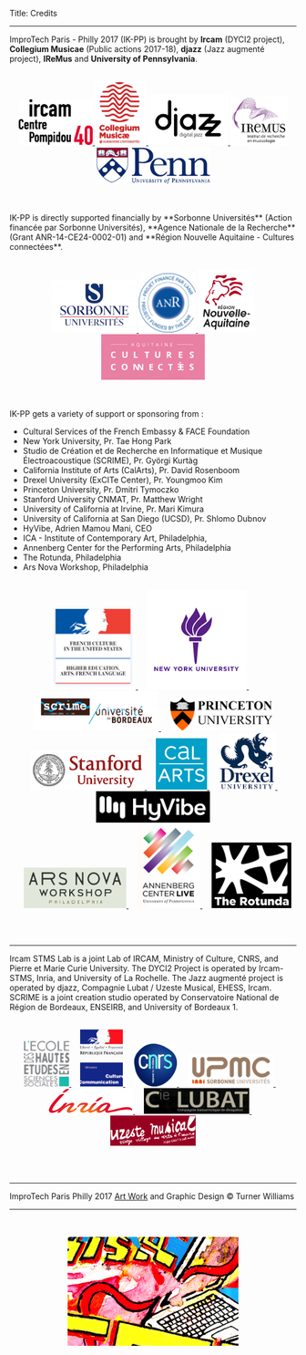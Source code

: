 Title: Credits

---

ImproTech Paris - Philly 2017 (IK-PP) is brought by **Ircam** (DYCI2 project), **Collegium Musicae** (Public actions 2017-18),  **djazz** (Jazz augmenté project), **IReMus** and **University of Pennsylvania**.
<br><br>
<p align="center">
<a target="_blank" href="https://www.ircam.fr"> <img  src="../images/LOGO.Ircam.jpg" width="130"> </a>
<a target="_blank" href="http://collegium.musicae.sorbonne-universites.fr"> <img  src="../images/collegium-logo.png" width="90"> </a>
<a target="_blank" href="https://www.w3schools.com"> <img  src="../images/DjazzLOGO.png" width="140"> </a>
<a target="_blank" href="https://www.w3schools.com"> <img  src="../images/logo-iremus.png" width="100"> </a>
<a target="_blank" href="https://www.w3schools.com"> <img  src="../images/penn_fulllogo.gif" width="200"> </a>
</p>
<br><br>
IK-PP is directly supported financially by **Sorbonne Universités** (Action financée par Sorbonne Universités), **Agence Nationale de la Recherche** (Grant ANR-14-CE24-0002-01) and **Région Nouvelle Aquitaine - Cultures connectées**.
<br><br>
<p align="center">
<a target="_blank" href="https://www.w3schools.com"> <img  src="../images/sorbonne.png" width="150"> </a>
<a target="_blank" href="https://www.w3schools.com"> <img  src="../images/ANR.png" width="100"> </a>
<a target="_blank" href="https://www.w3schools.com"> <img  src="../images/Aquitaine.png" width="100"> </a>
<a target="_blank" href="https://www.w3schools.com"> <img  src="../images/CultCon.jpg" height="80"> </a>
</p>
<br><br>
IK-PP gets a variety of support or sponsoring  from :

- Cultural Services of the French Embassy & FACE Foundation
- New York University, Pr. Tae Hong Park  
- Studio de Création et de Recherche en Informatique et Musique Électroacoustique (SCRIME), Pr. Györgi Kurtàg
- California Institute of Arts (CalArts), Pr. David Rosenboom  
- Drexel University (ExCITe Center), Pr. Youngmoo Kim
- Princeton University, Pr. Dmitri Tymoczko
- Stanford University CNMAT, Pr. Matthew Wright
- University of California at Irvine, Pr. Mari Kimura
- University of California at San Diego (UCSD), Pr. Shlomo Dubnov
- HyVibe, Adrien Mamou Mani, CEO
- ICA - Institute of Contemporary Art, Philadelphia,
- Annenberg Center for the Performing Arts, Philadelphia
- The Rotunda, Philadelphia
- Ars Nova Workshop, Philadelphia
<br><br>
<p align="center">
<a target="_blank" href="http://frenchhighereducation.org"> <img  src="../images/Logo_FrenchAmbassy.png" width="150"> </a>
&nbsp; &nbsp; <a target="_blank" href="https://steinhardt.nyu.edu"> <img  src="../images/NYU.png" width="175"> </a>
&nbsp; &nbsp; <a target="_blank" href="https://scrime.labri.fr"> <img  src="../images/Scrime.jpg" width="220"> </a>
&nbsp; &nbsp; <a target="_blank" href="https://music.princeton.edu"> <img  src="../images/princetonlogo.png" width="180"> </a>
<br>
&nbsp; &nbsp; <a target="_blank" href="https://ccrma.stanford.edu"> <img  src="../images/Logo_Stanford.png" width="200"> </a>
&nbsp; &nbsp; <a target="_blank" href="https://music.calarts.edu"> <img  src="../images/Calarts.png" width="90"> </a>
&nbsp; &nbsp; <a target="_blank" href="http://drexel.edu/excite/"> <img  src="../images/drexel.png" width="100"> </a>
&nbsp; &nbsp; <a target="_blank" href="http://hyvibe.audio"> <img  src="../images/HYVibe.png" width="200"> </a>
<br>
&nbsp; &nbsp; <a target="_blank" href="http://www.arsnovaworkshop.org"> <img  src="../images/arsnovalogo.png" width="180"> </a>
&nbsp; &nbsp; <a target="_blank" href="https://www.annenbergcenter.org"> <img  src="../images/AnnenbergLogo.png" width="110"> </a>
&nbsp; &nbsp; <a target="_blank" href="http://www.therotunda.org/"> <img  src="../images/RotundaLogo.png" width="140"> </a>




</p>
<br><br>


---

Ircam STMS Lab is a joint Lab of IRCAM, Ministry of Culture, CNRS, and Pierre et Marie Curie University. The DYCI2 Project is operated by Ircam-STMS, Inria, and University of La Rochelle. The Jazz augmenté project is operated by djazz, Compagnie Lubat / Uzeste Musical, EHESS, Ircam.
SCRIME is a joint creation studio operated by Conservatoire National de Région de Bordeaux, ENSEIRB, and University of Bordeaux 1.
<br><br>
<p align="center">
<a target="_blank" href="https://www.w3schools.com"> <img  src="../images/logo-ehess.gif" width="80"> </a>
&nbsp; &nbsp; <a target="_blank" href="https://www.w3schools.com"> <img  src="../images/mcc.png" width="75"> </a>
&nbsp; &nbsp; <a target="_blank" href="https://www.w3schools.com"> <img  src="../images/cnrsfr-grand.jpg" width="75"> </a>
&nbsp; &nbsp; <a target="_blank" href="https://www.w3schools.com"> <img  src="../images/upmc.gif" width="150"> </a>
&nbsp; &nbsp; <a target="_blank" href="https://www.w3schools.com"> <img  src="../images/inria.png" width="150"> </a>
&nbsp; &nbsp; <a target="_blank" href="https://www.w3schools.com"> <img  src="../images/CieLubatLogo.png" width="185"> </a>
&nbsp; &nbsp; <a target="_blank" href="https://www.w3schools.com"> <img  src="../images/UzesteLogo.png" width="150"> </a>
</p>
<br><br>

---

ImproTech Paris Philly 2017 [Art Work]({filename}/pages/Visuals.md) and Graphic Design © Turner Williams

---

<p align="center">
   <br><br>
  <img src="../images/IKPoster_frag9.png" width="300"> 
   <br><br>
</p>



